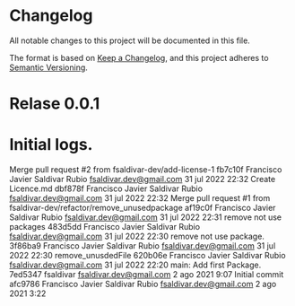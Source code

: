# Changelog
All notable changes to this project will be documented in this file.

The format is based on [Keep a Changelog](https://keepachangelog.com/en/1.0.0/),
and this project adheres to [Semantic Versioning](https://semver.org/spec/v2.0.0.html).

# Relase 0.0.1


# Initial logs.

Merge pull request #2 from fsaldivar-dev/add-license-1    fb7c10f    Francisco Javier Saldivar Rubio <fsaldivar.dev@gmail.com>    31 jul 2022 22:32
Create Licence.md    dbf878f    Francisco Javier Saldivar Rubio <fsaldivar.dev@gmail.com>    31 jul 2022 22:32
Merge pull request #1 from fsaldivar-dev/refactor/remove_unusedpackage    af19c0f    Francisco Javier Saldivar Rubio <fsaldivar.dev@gmail.com>    31 jul 2022 22:31
remove not use packages    483d5dd    Francisco Javier Saldivar Rubio <fsaldivar.dev@gmail.com>    31 jul 2022 22:30
remove not use package.    3f86ba9    Francisco Javier Saldivar Rubio <fsaldivar.dev@gmail.com>    31 jul 2022 22:30
remove_unusdedFile    620b06e    Francisco Javier Saldivar Rubio <fsaldivar.dev@gmail.com>    31 jul 2022 22:20
main: Add first Package.    7ed5347    fsaldivar <fsaldivar.dev@gmail.com>    2 ago 2021 9:07
Initial commit    afc9786    Francisco Javier Saldivar Rubio <fsaldivar.dev@gmail.com>    2 ago 2021 3:22

